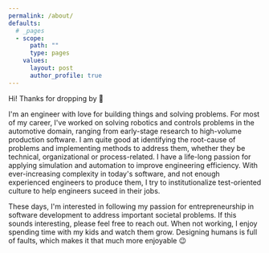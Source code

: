 ```yaml
---
permalink: /about/
defaults:
  # _pages
  - scope:
      path: ""
      type: pages
    values:
      layout: post
      author_profile: true
---
```


Hi! Thanks for dropping by :wave:  
  
I'm an engineer with love for building things and solving problems. 
For most of my career, I've worked on solving robotics and controls
problems in the automotive domain, ranging from early-stage research 
to high-volume production software. I am quite good at identifying
the root-cause of problems and implementing methods to address them, 
whether they be technical, organizational or process-related. I have 
a life-long passion for applying simulation and automation to improve 
engineering efficiency. With ever-increasing complexity in today's
software, and not enough experienced engineers to produce them, I try
to institutionalize test-oriented culture to help engineers suceed in
their jobs.

These days, I'm interested in following my passion for entrepreneurship
in software development to address important societal problems. If this 
sounds interesting, please feel free to reach out. When not working,
I enjoy spending time with my kids and watch them grow. Designing humans
is full of faults, which makes it that much more enjoyable :wink:

